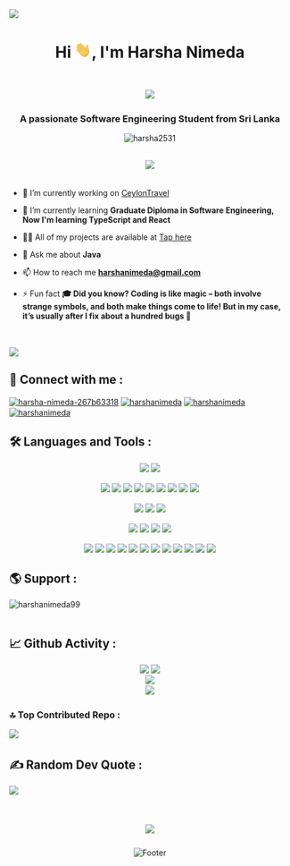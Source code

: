 <img src="https://github.com/sourabmaity/sourabmaity/blob/main/header_.png" >
<h1 align="center">Hi <img src="https://raw.githubusercontent.com/ABSphreak/ABSphreak/master/gifs/Hi.gif" width="30px">, I'm Harsha Nimeda</h1>
<br>
<p align="center">
 <img src="https://readme-typing-svg.herokuapp.com/?lines=Welcome+to+my+GitHub+Profile!&center=true&width=360&height=30" >
</p>
<h3 align="center">A passionate Software Engineering Student from Sri Lanka</h3>
<p align="center"> <img src="https://komarev.com/ghpvc/?username=harsha2531&label=Profile%20views&color=0e75b6&style=flat" alt="harsha2531" /> </p>
<br>
<div align="center">
<picture> <img src="https://i.giphy.com/media/v1.Y2lkPTc5MGI3NjExYnFiamY2bjB0bHhvYTk0ZjBmeWE4cTNqMXE2cGE0Mmlya3I2Y3ozaiZlcD12MV9pbnRlcm5hbF9naWZfYnlfaWQmY3Q9Zw/qgQUggAC3Pfv687qPC/giphy.gif" width = 600></picture>
</div>
<br>


- 🔭 I’m currently working on [CeylonTravel](https://github.com/harsha2531/CeylonTravel.git)

- 🌱 I’m currently learning **Graduate Diploma in Software Engineering, Now I'm learning TypeScript and React**

- 👨‍💻 All of my projects are available at [Tap here](https://github.com/harsha2531?tab=repositories)

- 💬 Ask me about **Java**

- 📫 How to reach me **harshanimeda@gmail.com**

- ⚡ Fun fact **🎓 Did you know? Coding is like magic – both involve strange symbols, and both make things come to life! But in my case, it’s usually after I fix about a hundred bugs 🐛**
<br>

<img
		align="center"
		src="https://github-profile-trophy.vercel.app/?username=harsha2531&theme=onedark"
	/>
 
## 📩 Connect with me :
<p align="left">
<a href="https://linkedin.com/in/harsha-nimeda-267b63318" target="blank"><img align="center" src="https://raw.githubusercontent.com/rahuldkjain/github-profile-readme-generator/master/src/images/icons/Social/linked-in-alt.svg" alt="harsha-nimeda-267b63318" height="30" width="40" /></a>
<a href="https://fb.com/harshanimeda" target="blank"><img align="center" src="https://raw.githubusercontent.com/rahuldkjain/github-profile-readme-generator/master/src/images/icons/Social/facebook.svg" alt="harshanimeda" height="30" width="40" /></a>
<a href="https://fb.com/harshanimeda" target="blank"><img align="center" src="https://raw.githubusercontent.com/rahuldkjain/github-profile-readme-generator/master/src/images/icons/Social/whatsapp.svg" alt="harshanimeda" height="30" width="40" /></a>
<a href="https://www.youtube.com/@harshanimeda3683" target="blank"><img align="center" src="https://raw.githubusercontent.com/rahuldkjain/github-profile-readme-generator/master/src/images/icons/Social/youtube.svg" alt="harshanimeda" height="35" width="45" /></a>	
</p>

## 🛠 Languages and Tools :
<div align="center">
<code><img height="40" src="https://skillicons.dev/icons?i=java"></code>
<code><img height="40" src="https://skillicons.dev/icons?i=python"></code>
<br>
<br>	
<code><img height="40" src="https://skillicons.dev/icons?i=js"></code>
<code><img height="40" src="https://skillicons.dev/icons?i=typescript"></code>
<code><img height="40" src="https://skillicons.dev/icons?i=react"></code>
<code><img height="40" src="https://skillicons.dev/icons?i=html"></code>  
<code><img height="40" src="https://skillicons.dev/icons?i=css"></code>
<code><img height="40" src="https://skillicons.dev/icons?i=tailwindcss"></code>	
<code><img height="40" src="https://skillicons.dev/icons?i=jquery"></code>  	
<code><img height="40" src="https://skillicons.dev/icons?i=vite"></code>
<code><img height="40" src="https://skillicons.dev/icons?i=bootstrap"></code>	
<br>
<br>
<code><img height="40" src="https://skillicons.dev/icons?i=spring"></code>
<code><img height="40" src="https://skillicons.dev/icons?i=expressjs"></code>
<code><img height="40" src="https://skillicons.dev/icons?i=nodejs"></code>
<br>  
<br>  
<code><img height="40" src="https://skillicons.dev/icons?i=hibernate"></code>
<code><img height="40" src="https://skillicons.dev/icons?i=mysql"></code>
<code><img height="40" src="https://skillicons.dev/icons?i=firebase"></code>
<code><img height="40" src="https://skillicons.dev/icons?i=mongodb"></code>
<br>  
<br>  
<code><img height="40" src="https://skillicons.dev/icons?i=figma"></code>
<code><img height="40" src="https://skillicons.dev/icons?i=github"></code>
<code><img height="40" src="https://skillicons.dev/icons?i=git"></code>		
<code><img height="40" src="https://skillicons.dev/icons?i=idea"></code>
<code><img height="40" src="https://skillicons.dev/icons?i=webstorm"></code>
<code><img height="40" src="https://skillicons.dev/icons?i=docker"></code>
<code><img height="40" src="https://skillicons.dev/icons?i=maven"></code>			
<code><img height="40" src="https://skillicons.dev/icons?i=vscode"></code>
<code><img height="40" src="https://skillicons.dev/icons?i=linux"></code>
<code><img height="40" src="https://skillicons.dev/icons?i=postman"></code>
<code><img height="40" src="https://skillicons.dev/icons?i=stackoverflow"></code>
<code><img height="40" src="https://skillicons.dev/icons?i=vercel"></code>		
</div>

## 🌎 Support :
<p><a href="https://www.buymeacoffee.com/harshanimeda99"> <img align="left" src="https://cdn.buymeacoffee.com/buttons/v2/default-yellow.png" height="50" width="210" alt="harshanimeda99" /></a></p><br><br>

</p>

## 📈 Github Activity :
<div align="center">
<img  src="https://github-profile-summary-cards.vercel.app/api/cards/stats?username=harsha2531&theme=react" /> 
<img src="https://github-readme-stats.vercel.app/api/top-langs/?username=harsha2531&langs_count=20&count_private=true&layout=compact&theme=react&hide_border=true" />
<br>
<img src="http://github-profile-summary-cards.vercel.app/api/cards/profile-details?username=harsha2531&theme=react" />
<br>
<img src="http://github-profile-summary-cards.vercel.app/api/cards/productive-time?username=harsha2531&theme=react&utcOffset=8" />
<br> 
</div>

### 🔝 Top Contributed Repo :
![](https://github-contributor-stats.vercel.app/api?username=harsha2531&limit=5&theme=dark&combine_all_yearly_contributions=true)

## ✍️ Random Dev Quote :
![](https://quotes-github-readme.vercel.app/api?type=horizontal&theme=radical)

<h1 align="center">
    <img src="https://readme-typing-svg.herokuapp.com/?font=Righteous&size=35&center=true&vCenter=true&width=500&height=70&duration=4000&lines=Thank+you+for+coming😇;You+can+follow+me😉💖;Have+A+Wonderful+Day🤗✌;&color=2FA4FF" />
</h1>

<!-- Footer -->
<div align="center">
  
  ![Footer](https://capsule-render.vercel.app/api?type=waving&color=gradient&height=100&section=footer)
  
</div>

